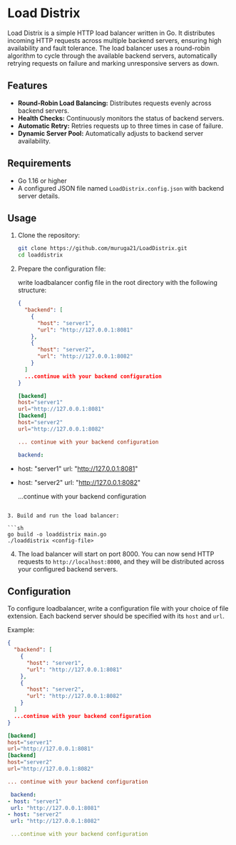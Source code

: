 # Load Distrix

Load Distrix is a simple HTTP load balancer written in Go. It distributes incoming HTTP requests across multiple backend servers, ensuring high availability and fault tolerance. The load balancer uses a round-robin algorithm to cycle through the available backend servers, automatically retrying requests on failure and marking unresponsive servers as down.

## Features

- **Round-Robin Load Balancing:** Distributes requests evenly across backend servers.
- **Health Checks:** Continuously monitors the status of backend servers.
- **Automatic Retry:** Retries requests up to three times in case of failure.
- **Dynamic Server Pool:** Automatically adjusts to backend server availability.

## Requirements

- Go 1.16 or higher
- A configured JSON file named `LoadDistrix.config.json` with backend server details.

## Usage

1. Clone the repository:

   ```sh
   git clone https://github.com/muruga21/LoadDistrix.git
   cd loaddistrix
   ```

2. Prepare the configuration file:

   write loadbalancer config file in the root directory with the following structure:

   ```json
   {
     "backend": [
       {
         "host": "server1",
         "url": "http://127.0.0.1:8081"
       },
       {
         "host": "server2",
         "url": "http://127.0.0.1:8082"
       }
     ]
     ...continue with your backend configuration
   }
   ```

   ```toml
   [backend]
   host="server1"
   url="http://127.0.0.1:8081"
   [backend]
   host="server2"
   url="http://127.0.0.1:8082"

   ... continue with your backend configuration
   ```

   ```yaml
   backend:
- host: "server1"
  url: "http://127.0.0.1:8081"
- host: "server2"
  url: "http://127.0.0.1:8082"

  ...continue with your backend configuration

```

3. Build and run the load balancer:

```sh
go build -o loaddistrix main.go
./loaddistrix <config-file>
````

4. The load balancer will start on port 8000. You can now send HTTP requests to `http://localhost:8000`, and they will be distributed across your configured backend servers.

## Configuration

To configure loadbalancer, write a configuration file with your choice of file extension. Each backend server should be specified with its `host` and `url`.

Example:

```json
{
  "backend": [
    {
      "host": "server1",
      "url": "http://127.0.0.1:8081"
    },
    {
      "host": "server2",
      "url": "http://127.0.0.1:8082"
    }
  ]
  ...continue with your backend configuration
}
```

```toml
[backend]
host="server1"
url="http://127.0.0.1:8081"
[backend]
host="server2"
url="http://127.0.0.1:8082"

... continue with your backend configuration
```

```yaml
 backend:
- host: "server1"
 url: "http://127.0.0.1:8081"
- host: "server2"
 url: "http://127.0.0.1:8082"

 ...continue with your backend configuration
```

